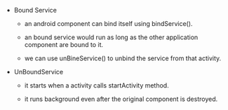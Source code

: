 - Bound Service  
	- an android component can bind itself using bindService().  

	- an bound service would run as long as the other application component are bound to it.  

	- we can use unBineService() to unbind the service from that activity.  

- UnBoundService  
	- it starts when a activity calls startActivity method.  
	
	- it runs background even after the original component is destroyed.   